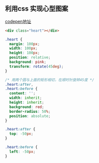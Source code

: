## 利用css 实现心型图案

[codepen地址](https://codepen.io/Hewitt/pen/abzEgVj)

```html
<div class="heart"></div>
```

```css
.heart {
  margin: 100px;
  width: 100px;
  height: 100px;
  position: relative;
  background: pink;
  transform: rotate(45deg);
}

/* 用两个圆与上面的矩形相切，在顺时针旋转45度 */
.heart:after,
.heart:before {
  content: '';
  width: inherit;
  height: inherit;
  background: red;
  border-radius: 50%;
  position: absolute;
}

.heart:after {
  top: -50px;
}

.heart:before {
  left: -50px;
}
```